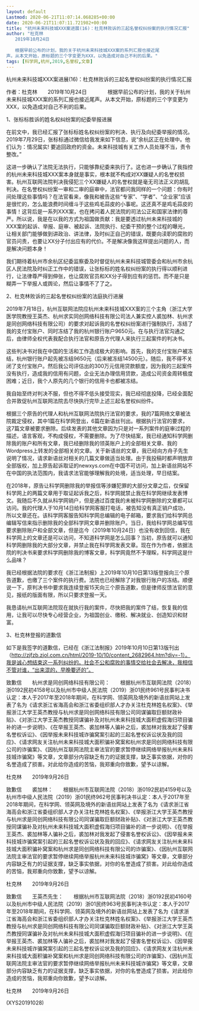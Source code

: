 ```yaml
---
layout: default
Lastmod: 2020-06-21T11:07:14.068285+00:00
date: 2020-06-21T11:07:11.721982+00:00
title: "杭州未来科技城XXX案进展(16)：杜克林败诉的三起名誉权纠纷案的执行情况汇报"
author: "杜克林
　　2019年10月24日
　　
　　根据早前公布的计划，我的关于杭州未来科技城XXX案的系列汇报也接近尾
声。从本文开始，原标题的三个字变更为XXX，以免造成对自己不利的后果。"
tags: [科学网,杭州,2019,名誉权,文章]
---
```


杭州未来科技城XXX案进展(16)：杜克林败诉的三起名誉权纠纷案的执行情况汇报

作者：杜克林　　2019年10月24日　　　　根据早前公布的计划，我的关于杭州未来科技城XXX案的系列汇报也接近尾声。从本文开始，原标题的三个字变更为XXX，以免造成对自己不利的后果。

1、张标标胜诉的姓名权纠纷案的纪委举报进展

在前文中，我已经汇报了张标标姓名权纠纷案的判决、执行及向纪委举报的情况。2019年7月29日，张标标通过微信给我发来如下信息，说“余杭区正在处理中。他们认为：情况属实! 要追回政府的资金。未来科技城有关工作人员处理不当，责令整改。”

这进一步确认了法院无法执行，只能够靠纪委来执行了。这也进一步确认了我指控的杭州未来科技城XXX案本身就是事实，根本就不构成对XX嫌疑人的名誉权损害。杭州互联网法院判决我侵犯三个XX嫌疑人的名誉权就是毫无司法正义的胡乱判决。在名誉权纠纷案一审和二审的庭审中，法官都问我同样的一个问题：你有时间处理这些事情吗？在法官看来，像我和被告这些“专家”、“学者”、“企业家”应该是很忙的，怎么能浪费时间缠斗于这些鸡毛蒜皮的小事呢。这还真不是鸡毛蒜皮的事情！这背后是一系列XXX案，也在拷问着人民法院的司法公正和国家法律的尊严。所以说，我是在以我的方式为祖国做贡献：我是要透过杭州未来科技城的XXX案的起诉、举报、庭审、被起诉、法院执行、纪委干预的整个过程的曝光，让相关部门能够做到讲政治、讲法律，及时纠正自己的错误，既要向渎职的腐败的官员问责，也要让XX分子付出应有的代价。不是解决像我这样提出问题的人，而是解决问题本身！

我们期待着杭州市余杭区纪委监察委及时督促杭州未来科技城管委会和杭州市余杭区人民法院及时纠正工作中的错误，让张标标的姓名权纠纷案的执行得以顺利进行，让法律尊严得到伸张，也让腐败官员和XX分子得到应有的惩罚。而不是只是糊弄一下举报人或舆论，然后让事情不了了之。

2、杜克林败诉的三起名誉权纠纷案的法庭执行进展

2019年7月18日，杭州互联网法院应杭州未来科技城XXX案的三个主角（浙江大学医学院教授王英杰、杭州求实同创网络科技有限公司法人兼实控人裘加林、杭州求是同创网络科技有限公司）的要求对起诉我的名誉权纠纷案进行强制执行，冻结了我的支付宝账户、同时冻结了我的杭州银行账户9650元。在与执行法官沟通之后，由律师全权代表我配合执行法官和原告方代理人来执行三起案件的判决书。

这些判决书对我在中国的生活和工作造成极大的影响。首先，我的支付宝账户被冻结，杭州银行账户起先被冻结9650元（后来被冻结14500元）。随后，我不得不关闭了支付宝账户。然后我公司评估出的300万元信用贷款额度，因为我的三起案件没有执行，造成我的信用有问题，企业无法办理信用贷款，造成公司资金周转极度困难；近日，我个人原先的几个银行的信用卡也都被冻结。

我自始至终对判决不服，但也不得不低头接受现实，我已经彻底投降，已经全面配合并敦促杭州互联网法院去尽快执行完毕上述三起名誉权纠纷件。

根据三个原告的代理人和杭州互联网法院执行法官的要求，我的7篇网络文章被法院裁定侵权，其中1篇在科学网登出，6篇在新语丝刊出。根据执行法官的要求，这7篇文章被要求删除。后续发表的其他文章因为只是对一系列案件的庭审过程的描述，语言客观，不构成侵权，不需要删除。为了尽快结案，我已经通知科学网删除我的账户和所有文章，我已经删除我的领英账户上的全部相关文章、我的Wordpress上转发的全部相关的文章。关于新语丝的文章，我已经向方舟子先生说明了情况，请求新语丝对相关的几篇文章做适当处理。由于我投稿时都声明放弃全部版权，加上原告起诉取证的newxys.com在中国不可访问，加上新语丝网站不在中国的执法范围内，我请求法官能够理解我的处境，适当处理，早日结案。

在2018年，原告让科学网删除我的举报信等涉嫌犯罪的大部分文章之后，仅保留科学网上的两篇文章用于取证起诉我之后，科学网就禁止我在科学网继续发表博文。我随后不久就从科学网销户，但是通过百度我的未被科学网删除的文章都可以访问。我的代理人于10月14日给科学网客服打电话，被告知没有真正销户成功，所以文章还在。该科学网客服告知科学网总编辑的电子邮箱，要求我们给科学网总编辑写信来指示删除我的全部科学网文章并删除账户。当日，我给科学网总编写信要求删除账户和全部文章，但是迄今（2019年10月24日）也没有收到回信，我在科学网上的文章还是可以访问，不知道科学网是怎么回事？当初，原告就可以通知科学网删除我的大部分文章，并禁止我在科学网发表文章。现在作为作者，依据法院的判决书来要求科学网删除我的博客文章，科学网竟然不予理睬，科学网这是什么品味？

我已经根据法院的要求在《浙江法制报》上2019年10月10日第13版登报向三个原告道歉，也缴了三个案件的执行费。法院也已经解除了对我银行账户的冻结。顺便说一下，原判决书中要求我连续登报15天向三个原告道歉，但是律师反馈法官的意见，报纸的版面有限，所以只要求登报一天。

我恳请杭州互联网法院现在就执行我的案件，尽快把我的案件了结，恢复我的信用，让我可以尽快专心经营企业，为祖国创业、缴税、解决就业、创造知识和财富。

3、杜克林登报的道歉信

如下是我签字的道歉信，已经在《浙江法制报》2019年10月10日第13版刊出（http://zjfzb.zjol.com.cn/html/2019-10/10/content_2682964.htm?div=-1）。我是诚心想结束这一系列纠纷的。社会不公和腐败的事情交给社会去解决，我相信不管对谁，“出来混的，早晚要还的”。

致歉信　　杭州求是同创网络科技有限公司：　　根据杭州市互联网法院（2018）浙0192民初4158号以及杭州市中级人民法院（2019）浙01民终961号民事判决书认定：本人于2017年至2018年期间，在科学网、领英网及境外的新语丝网站上发表了名为《请求浙江省海高会和浙江省委组织部人才办关注杜克林姓名权案》、《举报浙江大学王英杰教授与杭州求是同创网络科技有限公司同谋骗取巨额财政补贴》、《对浙江大学王英杰教授同谋骗补及对杭州未来科技城大面积虚假海归项目骗补的进一步说明》、《在举报王英杰、裘加林等人骗补之后，裘加林对我发起了侵害名誉权诉讼》、《因举报未来科技城诈骗窝案引起的三起名誉权诉讼状及我的回应》、《请求网友关注杭州未来科技城大面积骗补窝案和杭州求是同创网络科技有限公司的诈骗案》、《因杭州互联网法院主审法官的要求暂停继续网络举报杭州未来科技城诈骗窝》等文章，文章部分内容缺乏有力的证据支撑，缺乏事实依据，对你的名誉造成了损害。对此给你造成的苦恼，我郑重向你致歉，望予以谅解。

杜克林　　2019年9月26日

致歉信　　裘加林：　　根据杭州市互联网法院（2018）浙0192民初4159号以及杭州市中级人民法院（2019）浙01民终962号民事判决书认定：本人于2017年至2018年期间，在科学网、领英网及境外的新语丝网站上发表了名为《请求浙江省海高会和浙江省委组织部人才办关注杜克林姓名权案》、《举报浙江大学王英杰教授与杭州求是同创网络科技有限公司同谋骗取巨额财政补贴》、《对浙江大学王英杰教授同谋骗补及对杭州未来科技城大面积虚假海归项目骗补的进一步说明》、《在举报王英杰、裘加林等人骗补之后，裘加林对我发起了侵害名誉权诉讼》、《因举报未来科技城诈骗窝案引起的三起名誉权诉讼状及我的回应》、《请求网友关注杭州未来科技城大面积骗补窝案和杭州求是同创网络科技有限公司的诈骗案》、《因杭州互联网法院主审法官的要求暂停继续网络举报杭州未来科技城诈骗窝》等文章，文章部分内容缺乏有力的证据支撑，缺乏事实依据，对你的名誉造成了损害。对此给你造成的苦恼，我郑重向你致歉，望予以谅解。

杜克林　　2019年9月26日

致歉信　　王英杰先生：　　根据杭州市互联网法院（2018）浙0192民初4160号以及杭州市中级人民法院（2019）浙01民终963号民事判决书认定：本人于2017年至2018年期间，在科学网、领英网及境外的新语丝网站上发表了名为《请求浙江省海高会和浙江省委组织部人才办关注杜克林姓名权案》、《举报浙江大学王英杰教授与杭州求是同创网络科技有限公司同谋骗取巨额财政补贴》、《对浙江大学王英杰教授同谋骗补及对杭州未来科技城大面积虚假海归项目骗补的进一步说明》、《在举报王英杰、裘加林等人骗补之后，裘加林对我发起了侵害名誉权诉讼》、《因举报未来科技城诈骗窝案引起的三起名誉权诉讼状及我的回应》、《请求网友关注杭州未来科技城大面积骗补窝案和杭州求是同创网络科技有限公司的诈骗案》、《因杭州互联网法院主审法官的要求暂停继续网络举报杭州未来科技城诈骗窝》等文章，文章部分内容缺乏有力的证据支撑，缺乏事实依据，对你的名誉造成了损害。对此给你造成的苦恼，我郑重向你致歉，望予以谅解。

杜克林　　2019年9月26日

(XYS20191028)

